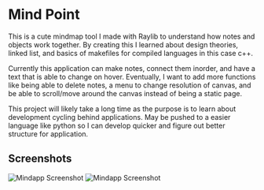 # Mind Point

This is a cute mindmap tool I made with Raylib to understand how notes and objects work together. By
creating this I learned about design theories, linked list, and basics of makefiles for compiled languages in this case c++.

Currently this application can make notes, connect them inorder, and have a text that is able to change on hover. Eventually, I want to add more functions like being able to delete notes, a menu to change resolution of canvas, and be able to scroll/move around the canvas instead of being a static page.

This project will likely take a long time as the purpose is to learn about development cycling behind applications. May be pushed to a easier language like python so I can develop quicker and figure out better structure for application.

## Screenshots

![Mindapp Screenshot](https://github.com/the-demonKid/MindPointV2/blob/main/screenshots/screenshot1.PNG)
![Mindapp Screenshot](https://github.com/the-demonKid/MindPointV2/blob/main/screenshots/screenshot2.PNG)
